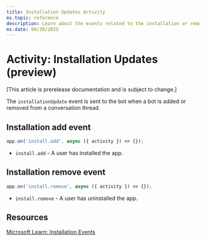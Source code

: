 ```yaml
---
title: Installation Updates Activity
ms.topic: reference
description: Learn about the events related to the installation or removal of a bot from conversations.
ms.date: 04/30/2025
---
```


# Activity: Installation Updates (preview)

[This article is prerelease documentation and is subject to change.]

The `installationUpdate` event is sent to the bot when a bot is added or removed from a conversation thread.

## Installation add event

```typescript
app.on('install.add', async ({ activity }) => {});
```

- `install.add` - A user has installed the app.

## Installation remove event

```typescript
app.on('install.remove', async ({ activity }) => {});
```

- `install.remove` - A user has uninstalled the app.

## Resources

[Microsoft Learn: Installation Events](/bots/how-to/conversations/subscribe-to-conversation-events#installation-update-event)
